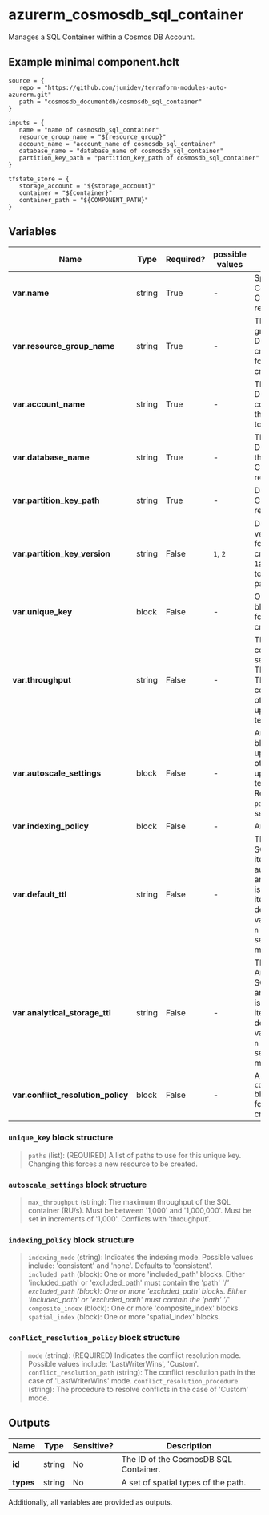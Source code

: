 # azurerm_cosmosdb_sql_container

Manages a SQL Container within a Cosmos DB Account.

## Example minimal component.hclt

```hcl
source = {
   repo = "https://github.com/jumidev/terraform-modules-auto-azurerm.git" 
   path = "cosmosdb_documentdb/cosmosdb_sql_container" 
}

inputs = {
   name = "name of cosmosdb_sql_container" 
   resource_group_name = "${resource_group}" 
   account_name = "account_name of cosmosdb_sql_container" 
   database_name = "database_name of cosmosdb_sql_container" 
   partition_key_path = "partition_key_path of cosmosdb_sql_container" 
}

tfstate_store = {
   storage_account = "${storage_account}" 
   container = "${container}" 
   container_path = "${COMPONENT_PATH}" 
}

```

## Variables

| Name | Type | Required? |  possible values |  Description |
| ---- | ---- | --------- |  ----------- | ----------- |
| **var.name** | string | True | -  |  Specifies the name of the Cosmos DB SQL Container. Changing this forces a new resource to be created. | 
| **var.resource_group_name** | string | True | -  |  The name of the resource group in which the Cosmos DB SQL Container is created. Changing this forces a new resource to be created. | 
| **var.account_name** | string | True | -  |  The name of the Cosmos DB Account to create the container within. Changing this forces a new resource to be created. | 
| **var.database_name** | string | True | -  |  The name of the Cosmos DB SQL Database to create the container within. Changing this forces a new resource to be created. | 
| **var.partition_key_path** | string | True | -  |  Define a partition key. Changing this forces a new resource to be created. | 
| **var.partition_key_version** | string | False | `1`, `2`  |  Define a partition key version. Changing this forces a new resource to be created. Possible values are `1`and `2`. This should be set to `2` in order to use large partition keys. | 
| **var.unique_key** | block | False | -  |  One or more `unique_key` blocks. Changing this forces a new resource to be created. | 
| **var.throughput** | string | False | -  |  The throughput of SQL container (RU/s). Must be set in increments of `100`. The minimum value is `400`. This must be set upon container creation otherwise it cannot be updated without a manual terraform destroy-apply. | 
| **var.autoscale_settings** | block | False | -  |  An `autoscale_settings` block. This must be set upon database creation otherwise it cannot be updated without a manual terraform destroy-apply. Requires `partition_key_path` to be set. | 
| **var.indexing_policy** | block | False | -  |  An `indexing_policy` block. | 
| **var.default_ttl** | string | False | -  |  The default time to live of SQL container. If missing, items are not expired automatically. If present and the value is set to `-1`, it is equal to infinity, and items don’t expire by default. If present and the value is set to some number `n` – items will expire `n` seconds after their last modified time. | 
| **var.analytical_storage_ttl** | string | False | -  |  The default time to live of Analytical Storage for this SQL container. If present and the value is set to `-1`, it is equal to infinity, and items don’t expire by default. If present and the value is set to some number `n` – items will expire `n` seconds after their last modified time. | 
| **var.conflict_resolution_policy** | block | False | -  |  A `conflict_resolution_policy` blocks. Changing this forces a new resource to be created. | 

### `unique_key` block structure

>`paths` (list): (REQUIRED) A list of paths to use for this unique key. Changing this forces a new resource to be created.

### `autoscale_settings` block structure

>`max_throughput` (string): The maximum throughput of the SQL container (RU/s). Must be between '1,000' and '1,000,000'. Must be set in increments of '1,000'. Conflicts with 'throughput'.

### `indexing_policy` block structure

>`indexing_mode` (string): Indicates the indexing mode. Possible values include: 'consistent' and 'none'. Defaults to 'consistent'.
>`included_path` (block): One or more 'included_path' blocks. Either 'included_path' or 'excluded_path' must contain the 'path' '/*'
>`excluded_path` (block): One or more 'excluded_path' blocks. Either 'included_path' or 'excluded_path' must contain the 'path' '/*'
>`composite_index` (block): One or more 'composite_index' blocks.
>`spatial_index` (block): One or more 'spatial_index' blocks.

### `conflict_resolution_policy` block structure

>`mode` (string): (REQUIRED) Indicates the conflict resolution mode. Possible values include: 'LastWriterWins', 'Custom'.
>`conflict_resolution_path` (string): The conflict resolution path in the case of 'LastWriterWins' mode.
>`conflict_resolution_procedure` (string): The procedure to resolve conflicts in the case of 'Custom' mode.



## Outputs

| Name | Type | Sensitive? | Description |
| ---- | ---- | --------- | --------- |
| **id** | string | No  | The ID of the CosmosDB SQL Container. | 
| **types** | string | No  | A set of spatial types of the path. | 

Additionally, all variables are provided as outputs.

